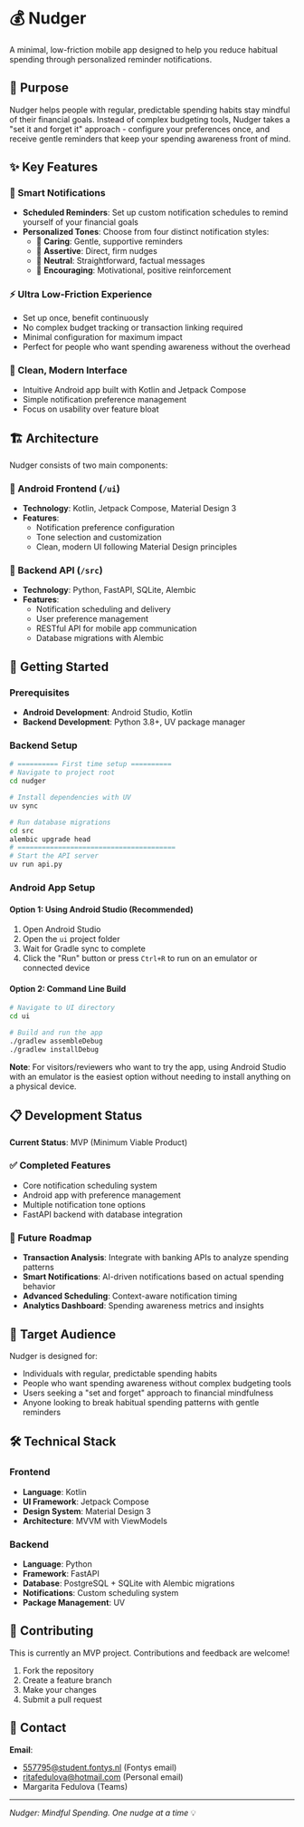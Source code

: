 # 💰 Nudger

A minimal, low-friction mobile app designed to help you reduce habitual spending through personalized reminder notifications.

## 🎯 Purpose

Nudger helps people with regular, predictable spending habits stay mindful of their financial goals. Instead of complex budgeting tools, Nudger takes a "set it and forget it" approach - configure your preferences once, and receive gentle reminders that keep your spending awareness front of mind.

## ✨ Key Features

### 📱 Smart Notifications
- **Scheduled Reminders**: Set up custom notification schedules to remind yourself of your financial goals
- **Personalized Tones**: Choose from four distinct notification styles:
  - 🤗 **Caring**: Gentle, supportive reminders
  - 💪 **Assertive**: Direct, firm nudges
  - 📝 **Neutral**: Straightforward, factual messages
  - 🌟 **Encouraging**: Motivational, positive reinforcement

### ⚡ Ultra Low-Friction Experience
- Set up once, benefit continuously
- No complex budget tracking or transaction linking required
- Minimal configuration for maximum impact
- Perfect for people who want spending awareness without the overhead

### 🎨 Clean, Modern Interface
- Intuitive Android app built with Kotlin and Jetpack Compose
- Simple notification preference management
- Focus on usability over feature bloat

## 🏗️ Architecture

Nudger consists of two main components:

### 📱 Android Frontend (`/ui`)
- **Technology**: Kotlin, Jetpack Compose, Material Design 3
- **Features**: 
  - Notification preference configuration
  - Tone selection and customization
  - Clean, modern UI following Material Design principles

### 🔧 Backend API (`/src`)
- **Technology**: Python, FastAPI, SQLite, Alembic
- **Features**:
  - Notification scheduling and delivery
  - User preference management
  - RESTful API for mobile app communication
  - Database migrations with Alembic

## 🚀 Getting Started

### Prerequisites
- **Android Development**: Android Studio, Kotlin
- **Backend Development**: Python 3.8+, UV package manager

### Backend Setup
```bash
# ========== First time setup ==========
# Navigate to project root
cd nudger

# Install dependencies with UV
uv sync

# Run database migrations
cd src
alembic upgrade head
# =======================================
# Start the API server
uv run api.py
```

### Android App Setup

#### Option 1: Using Android Studio (Recommended)
1. Open Android Studio
2. Open the `ui` project folder
3. Wait for Gradle sync to complete
4. Click the "Run" button or press `Ctrl+R` to run on an emulator or connected device

#### Option 2: Command Line Build
```bash
# Navigate to UI directory
cd ui

# Build and run the app
./gradlew assembleDebug
./gradlew installDebug
```

**Note**: For visitors/reviewers who want to try the app, using Android Studio with an emulator is the easiest option without needing to install anything on a physical device.

## 📋 Development Status

**Current Status**: MVP (Minimum Viable Product)

### ✅ Completed Features
- Core notification scheduling system
- Android app with preference management
- Multiple notification tone options
- FastAPI backend with database integration

### 🔮 Future Roadmap
- **Transaction Analysis**: Integrate with banking APIs to analyze spending patterns
- **Smart Notifications**: AI-driven notifications based on actual spending behavior
- **Advanced Scheduling**: Context-aware notification timing
- **Analytics Dashboard**: Spending awareness metrics and insights

## 🎯 Target Audience

Nudger is designed for:
- Individuals with regular, predictable spending habits
- People who want spending awareness without complex budgeting tools
- Users seeking a "set and forget" approach to financial mindfulness
- Anyone looking to break habitual spending patterns with gentle reminders

## 🛠️ Technical Stack

### Frontend
- **Language**: Kotlin
- **UI Framework**: Jetpack Compose
- **Design System**: Material Design 3
- **Architecture**: MVVM with ViewModels

### Backend
- **Language**: Python
- **Framework**: FastAPI
- **Database**: PostgreSQL + SQLite with Alembic migrations
- **Notifications**: Custom scheduling system
- **Package Management**: UV

## 🤝 Contributing

This is currently an MVP project. Contributions and feedback are welcome!

1. Fork the repository
2. Create a feature branch
3. Make your changes
4. Submit a pull request

## 🔗 Contact

**Email**: 
- 557795@student.fontys.nl (Fontys email)
- ritafedulova@hotmail.com (Personal email)
- Margarita Fedulova (Teams)

---

*Nudger: Mindful Spending. One nudge at a time* 💡
